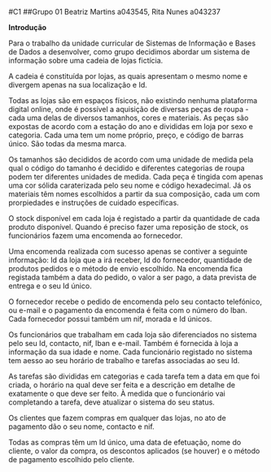#C1
##Grupo 01 Beatriz Martins a043545, Rita Nunes a043237 

**Introdução** 

Para o trabalho da unidade curricular de Sistemas de Informação e Bases de Dados a desenvolver, como grupo decidimos abordar um sistema de informação sobre uma cadeia de lojas fictícia.

A cadeia é constituída por lojas, as quais apresentam o mesmo nome e divergem apenas na sua localização e Id.

Todas as lojas são em espaços físicos, não existindo nenhuma plataforma digital online, onde é possível a aquisição de diversas peças de roupa - cada uma delas de diversos tamanhos, cores e materiais. As peças são expostas de acordo com a estação do ano e divididas em loja por sexo e categoria. Cada uma tem um nome próprio, preço, e código de barras único. São todas da mesma marca.

Os tamanhos são decididos de acordo com uma unidade de medida pela qual o código do tamanho é decidido e diferentes categorias de roupa podem ter diferentes unidades de medida. Cada peça é tingida com apenas uma cor sólida caraterizada pelo seu nome e código hexadecimal. Já os materiais têm nomes escolhidos a partir da sua composição, cada um com prorpiedades e instruções de cuidado específicas. 

O stock disponível em cada loja é registado a partir da quantidade de cada produto disponível. Quando é preciso fazer uma reposição de stock, os funcionários fazem uma encomenda ao fornecedor.

Uma encomenda realizada com sucesso apenas se contiver a seguinte informação: Id da loja que a irá receber, Id do fornecedor, quantidade de produtos pedidos e o método de envio escolhido. Na encomenda fica registada também a data do pedido, o valor a ser pago, a data prevista de entrega e o seu Id único.

O fornecedor recebe o pedido de encomenda pelo seu contacto telefónico, ou e-mail e o pagamento da encomenda é feita com o número do Iban. Cada fornecedor possui também um nif, morada e Id únicos.

Os funcionários que trabalham em cada loja são diferenciados no sistema pelo seu Id, contacto, nif, Iban e e-mail. Também é fornecida à loja a informação da sua idade e nome. Cada funcionário registado no sistema tem aesso ao seu horário de trabalho e tarefas associadas ao seu Id.

As tarefas são divididas em categorias e cada tarefa tem a data em que foi criada, o horário na qual deve ser feita e a descrição em detalhe de exatamente o que deve ser feito. À medida que o funcionário vai completando a tarefa, deve atualizar o sistema do seu status.

Os clientes que fazem compras em qualquer das lojas, no ato de pagamento dão o seu nome, contacto e nif.

Todas as compras têm um Id único, uma data de efetuação, nome do cliente, o valor da compra, os descontos aplicados (se houver) e o método de pagamento escolhido pelo cliente.
